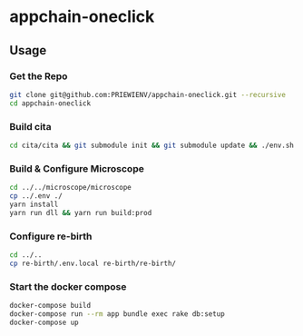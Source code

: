 # appchain-oneclick

## Usage

### Get the Repo

```bash
git clone git@github.com:PRIEWIENV/appchain-oneclick.git --recursive
cd appchain-oneclick
```

### Build cita

```bash
cd cita/cita && git submodule init && git submodule update && ./env.sh make release
```

### Build & Configure Microscope

```bash
cd ../../microscope/microscope
cp ../.env ./
yarn install
yarn run dll && yarn run build:prod
```

### Configure re-birth

```bash
cd ../..
cp re-birth/.env.local re-birth/re-birth/
```

### Start the docker compose

```bash
docker-compose build
docker-compose run --rm app bundle exec rake db:setup
docker-compose up
```
